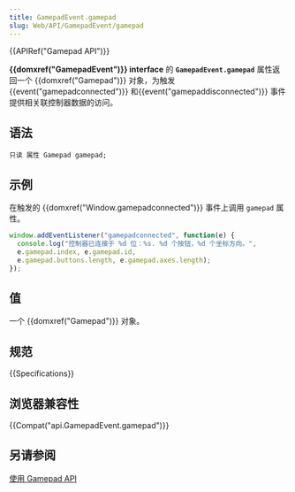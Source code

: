 ```yaml
---
title: GamepadEvent.gamepad
slug: Web/API/GamepadEvent/gamepad
---
```

{{APIRef("Gamepad API")}}

**{{domxref("GamepadEvent")}} interface** 的 **`GamepadEvent.gamepad`** 属性返回一个 {{domxref("Gamepad")}} 对象，为触发 {{event("gamepadconnected")}} 和{{event("gamepaddisconnected")}} 事件提供相关联控制器数据的访问。

## 语法

```plain
只读 属性 Gamepad gamepad;
```

## 示例

在触发的 {{domxref("Window.gamepadconnected")}} 事件上调用 `gamepad` 属性。

```js
window.addEventListener("gamepadconnected", function(e) {
  console.log("控制器已连接于 %d 位：%s. %d 个按钮，%d 个坐标方向。",
  e.gamepad.index, e.gamepad.id,
  e.gamepad.buttons.length, e.gamepad.axes.length);
});
```

## 值

一个 {{domxref("Gamepad")}} 对象。

## 规范

{{Specifications}}

## 浏览器兼容性

{{Compat("api.GamepadEvent.gamepad")}}

## 另请参阅

[使用 Gamepad API](/en-US/docs/Web/Guide/API/Gamepad)
